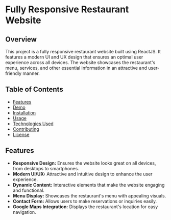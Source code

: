 # Fully Responsive Restaurant Website

## Overview

This project is a fully responsive restaurant website built using ReactJS. It features a modern UI and UX design that ensures an optimal user experience across all devices. The website showcases the restaurant's menu, services, and other essential information in an attractive and user-friendly manner.

## Table of Contents

- [Features](#features)
- [Demo](#demo)
- [Installation](#installation)
- [Usage](#usage)
- [Technologies Used](#technologies-used)
- [Contributing](#contributing)
- [License](#license)

## Features

- **Responsive Design:** Ensures the website looks great on all devices, from desktops to smartphones.
- **Modern UI/UX:** Attractive and intuitive design to enhance the user experience.
- **Dynamic Content:** Interactive elements that make the website engaging and functional.
- **Menu Display:** Showcases the restaurant's menu with appealing visuals.
- **Contact Form:** Allows users to make reservations or inquiries easily.
- **Google Maps Integration:** Displays the restaurant's location for easy navigation.
